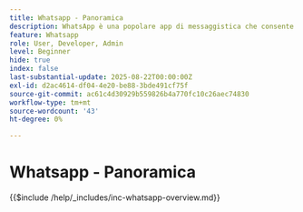 ```yaml
---
title: Whatsapp - Panoramica
description: WhatsApp è una popolare app di messaggistica che consente alle aziende di coinvolgere i clienti tramite messaggi personalizzati e conversazionali utilizzando l'API di WhatsApp Business.All'interno di Adobe Journey Optimizer, WhatsApp consente messaggi di marketing e di assistenza clienti avanzati e interattivi consegnati direttamente agli account WhatsApp degli utenti.
feature: Whatsapp
role: User, Developer, Admin
level: Beginner
hide: true
index: false
last-substantial-update: 2025-08-22T00:00:00Z
exl-id: d2ac4614-df04-4e20-be88-3bde491cf75f
source-git-commit: ac61c4d30929b559826b4a770fc10c26aec74830
workflow-type: tm+mt
source-wordcount: '43'
ht-degree: 0%

---
```


# Whatsapp - Panoramica

{{$include /help/_includes/inc-whatsapp-overview.md}}
